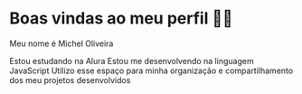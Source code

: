 # Boas vindas ao meu perfil 💙💙
Meu nome é Michel Oliveira

Estou estudando na Alura
Estou me desenvolvendo na linguagem JavaScript
Utilizo esse espaço para minha organização e compartilhamento dos meu projetos desenvolvidos

